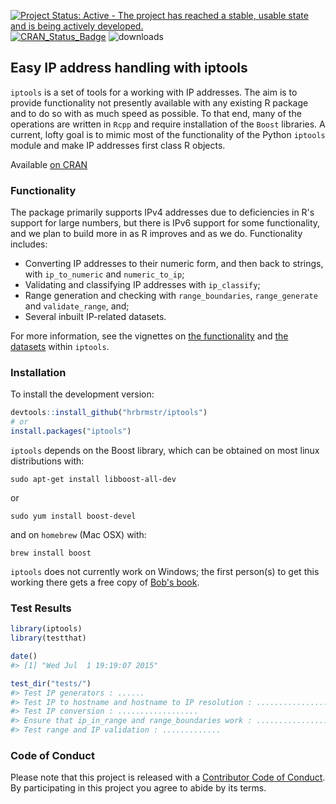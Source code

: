<!-- README.md is generated from README.Rmd. Please edit that file -->
[![Project Status: Active - The project has reached a stable, usable state and is being actively developed.](http://www.repostatus.org/badges/0.1.0/active.svg)](http://www.repostatus.org/#active) [![CRAN\_Status\_Badge](http://www.r-pkg.org/badges/version/iptools)](http://cran.r-project.org/web/packages/iptools) ![downloads](http://cranlogs.r-pkg.org/badges/grand-total/iptools)

Easy IP address handling with iptools
-------------------------------------

`iptools` is a set of tools for a working with IP addresses. The aim is to provide functionality not presently available with any existing R package and to do so with as much speed as possible. To that end, many of the operations are written in `Rcpp` and require installation of the `Boost` libraries. A current, lofty goal is to mimic most of the functionality of the Python `iptools` module and make IP addresses first class R objects.

Available [on CRAN](http://cran.r-project.org/web/packages/iptools/)

### Functionality

The package primarily supports IPv4 addresses due to deficiencies in R's support for large numbers, but there is IPv6 support for some functionality, and we plan to build more in as R improves and as we do. Functionality includes:

-   Converting IP addresses to their numeric form, and then back to strings, with `ip_to_numeric` and `numeric_to_ip`;
-   Validating and classifying IP addresses with `ip_classify`;
-   Range generation and checking with `range_boundaries`, `range_generate` and `validate_range`, and;
-   Several inbuilt IP-related datasets.

For more information, see the vignettes on [the functionality](https://github.com/hrbrmstr/iptools/blob/master/vignettes/introduction_to_iptools.Rmd) and [the datasets](https://github.com/hrbrmstr/iptools/blob/master/vignettes/iptools_datasets.Rmd) within `iptools`.

### Installation

To install the development version:

``` r
devtools::install_github("hrbrmstr/iptools")
# or
install.packages("iptools")
```

`iptools` depends on the Boost library, which can be obtained on most linux distributions with:

    sudo apt-get install libboost-all-dev

or

    sudo yum install boost-devel

and on `homebrew` (Mac OSX) with:

    brew install boost

`iptools` does not currently work on Windows; the first person(s) to get this working there gets a free copy of [Bob's book](http://dds.ec/amzn).

### Test Results

``` r
library(iptools)
library(testthat)

date()
#> [1] "Wed Jul  1 19:19:07 2015"

test_dir("tests/")
#> Test IP generators : ......
#> Test IP to hostname and hostname to IP resolution : ..................
#> Test IP conversion : ..................
#> Ensure that ip_in_range and range_boundaries work : ...........................
#> Test range and IP validation : .............
```

### Code of Conduct

Please note that this project is released with a [Contributor Code of Conduct](CONDUCT.md). By participating in this project you agree to abide by its terms.

